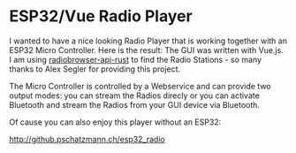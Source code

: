 # ESP32/Vue Radio Player

I wanted to have a nice looking Radio Player that is working together with an ESP32 Micro Controller.
Here is the result: The GUI was written with Vue.js. I am using [radiobrowser-api-rust](https://github.com/segler-alex/radiobrowser-api-rust) to find the Radio Stations - so many thanks to Alex Segler for providing this project.

The Micro Controller is controlled by a Webservice and can provide two output modes: you can stream the Radios direcly or you can activate Bluetooth and stream the Radios from your GUI device via Bluetooth.

Of cause you can also enjoy this player without an ESP32:

http://github.pschatzmann.ch/esp32_radio

